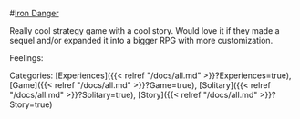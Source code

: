 #[Iron Danger](https://store.steampowered.com/app/899310/Iron_Danger/)

Really cool strategy game with a cool story. Would love it if they made a sequel and/or expanded it into a bigger RPG with more customization.

Feelings: 

Categories: [Experiences]({{< relref "/docs/all.md" >}}?Experiences=true), [Game]({{< relref "/docs/all.md" >}}?Game=true), [Solitary]({{< relref "/docs/all.md" >}}?Solitary=true), [Story]({{< relref "/docs/all.md" >}}?Story=true)